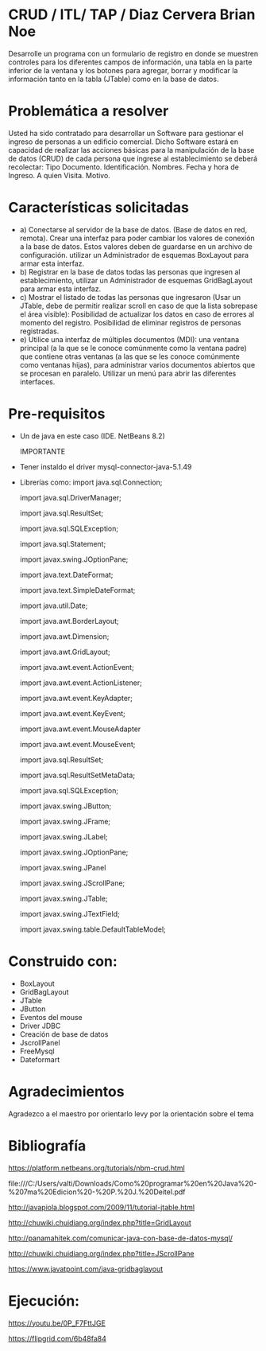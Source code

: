 # CRUD / ITL/ TAP / Diaz Cervera Brian Noe

Desarrolle un programa con un formulario de registro en donde se muestren controles para los diferentes campos de información, una tabla en la parte inferior de la ventana y los botones para agregar, borrar y modificar la información tanto en la tabla (JTable) como en la base de datos.
# Problemática a resolver
Usted ha sido contratado para desarrollar un Software para gestionar el ingreso de personas a un edificio comercial. Dicho Software estará en capacidad de realizar las acciones básicas para la manipulación de la base de datos (CRUD) de cada persona que ingrese al establecimiento se deberá recolectar: Tipo Documento. Identificación. Nombres. Fecha y hora de Ingreso. A quien Visita. Motivo.
# Características solicitadas 
- a) Conectarse al servidor de la base de datos. (Base de datos en red, remota). Crear una interfaz para poder cambiar los valores de conexión a la base de datos. Estos valores deben de guardarse en un archivo de configuración. utilizar un Administrador de esquemas BoxLayout para armar esta interfaz. 
- b) Registrar en la base de datos todas las personas que ingresen al establecimiento, utilizar un Administrador de esquemas GridBagLayout para armar esta interfaz. 
- c) Mostrar el listado de todas las personas que ingresaron (Usar un JTable, debe de permitir realizar scroll en caso de que la lista sobrepase el área visible): Posibilidad de actualizar los datos en caso de errores al momento del registro. Posibilidad de eliminar registros de personas registradas.
- e) Utilice una interfaz de múltiples documentos (MDI): una ventana principal (a la que se le conoce comúnmente como la ventana padre) que contiene otras ventanas (a las que se les conoce comúnmente como ventanas hijas), para administrar varios documentos abiertos que se procesan en paralelo. Utilizar un menú para abrir las diferentes interfaces.
# Pre-requisitos 
- Un de java en este caso (IDE. NetBeans 8.2) 

  IMPORTANTE
  
- Tener instaldo el driver mysql-connector-java-5.1.49
- Librerías como:
  import java.sql.Connection;
  
  import java.sql.DriverManager;
  
  import java.sql.ResultSet;
  
  import java.sql.SQLException;
  
  import java.sql.Statement;
  
  import javax.swing.JOptionPane;
  
  import java.text.DateFormat;
  
  import java.text.SimpleDateFormat;
  
  import java.util.Date;
  
  import java.awt.BorderLayout;
  
  import java.awt.Dimension;
  
  import java.awt.GridLayout;
  
  import java.awt.event.ActionEvent;
  
  import java.awt.event.ActionListener;
  
  import java.awt.event.KeyAdapter;
  
  import java.awt.event.KeyEvent;
  
  import java.awt.event.MouseAdapter
  
  import java.awt.event.MouseEvent;
  
  import java.sql.ResultSet;
  
  import java.sql.ResultSetMetaData;
  
  import java.sql.SQLException;
  
  import javax.swing.JButton;
  
  import javax.swing.JFrame;
  
  import javax.swing.JLabel;
  
  import javax.swing.JOptionPane;
  
  import javax.swing.JPanel
  
  import javax.swing.JScrollPane;
  
  import javax.swing.JTable;
  
  import javax.swing.JTextField;
  
  import javax.swing.table.DefaultTableModel;







# Construido con:
-	BoxLayout
-	GridBagLayout
-	JTable
-	JButton
-	Eventos del mouse
-	Driver JDBC
-	Creación de base de datos
-	JscrollPanel
-	FreeMysql
-	Dateformart

# Agradecimientos
Agradezco a el maestro por orientarlo levy por la orientación sobre el tema 

# Bibliografía
https://platform.netbeans.org/tutorials/nbm-crud.html

file:///C:/Users/valti/Downloads/Como%20programar%20en%20Java%20-%207ma%20Edicion%20-%20P.%20J.%20Deitel.pdf

http://javapiola.blogspot.com/2009/11/tutorial-jtable.html

http://chuwiki.chuidiang.org/index.php?title=GridLayout

http://panamahitek.com/comunicar-java-con-base-de-datos-mysql/

http://chuwiki.chuidiang.org/index.php?title=JScrollPane

https://www.javatpoint.com/java-gridbaglayout

# Ejecución:
https://youtu.be/0P_F7FttJGE

https://flipgrid.com/6b48fa84
